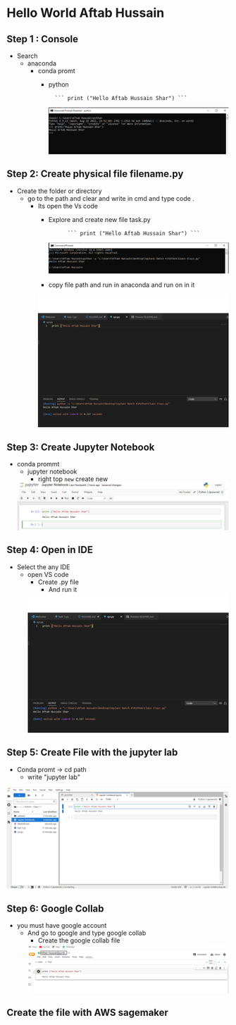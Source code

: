 # Hello World Aftab Hussain
## Step 1 : Console
* Search
    * anaconda 
        * conda promt
            * python

                    ``` print ("Hello Aftab Hussain Shar") ```



                <img src="uploads\Step1.PNG">

## Step 2: Create physical file filename.py
* Create the folder or directory
    *  go to the path and clear and write in cmd and type code .
        * Its open the Vs code
            * Explore and create new file task.py
                                
                        ``` print ("Hello Aftab Hussain Shar") ```
                <img src="uploads\Step2.PNG">
            
            * copy file path  and run in anaconda and run on in it 
             <img src="uploads\Step3.PNG">

## Step 3: Create Jupyter Notebook
* conda prommt
    * jupyter notebook
        * right top ```new``` create new 
   <img src="uploads\Step4.PNG">

## Step 4: Open in IDE 
* Select the any IDE 
    * open VS code 
        * Create .py file
            * And run it
        <img src="uploads\Step3.PNG">

## Step 5: Create File with the jupyter lab
* Conda promt -> cd path
    * write "jupyter lab" 
 <img src="uploads\Step5.PNG">

## Step 6: Google Collab
* you must have google account
    * And go to google and type google collab
        * Create the google collab file 
         <img src="uploads\Step6.PNG">


## Create the file with AWS sagemaker 
